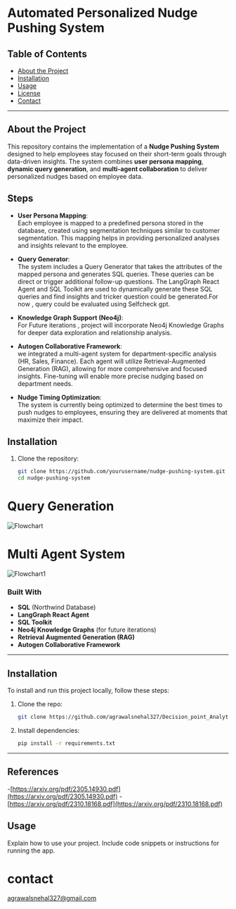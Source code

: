 # Automated Personalized Nudge Pushing System

## Table of Contents

- [About the Project](#about-the-project)
- [Installation](#installation)
- [Usage](#usage)
- [License](#license)
- [Contact](#contact)

---

## About the Project

This repository contains the implementation of a **Nudge Pushing System** designed to help employees stay focused on their short-term goals through data-driven insights. The system combines **user persona mapping**, **dynamic query generation**, and **multi-agent collaboration** to deliver personalized nudges based on employee data.

## Steps

- **User Persona Mapping**:  
  Each employee is mapped to a predefined persona stored in the database, created using segmentation techniques similar to customer segmentation. This mapping helps in providing personalized analyses and insights relevant to the employee.

- **Query Generator**:  
  The system includes a Query Generator that takes the attributes of the mapped persona and generates SQL queries. These queries can be direct or trigger additional follow-up questions. The LangGraph React Agent and SQL Toolkit are used to dynamically generate these SQL queries and find insights and tricker question could be generated.For now , query could be evaluated using Selfcheck gpt.

- **Knowledge Graph Support (Neo4j)**:  
  For Future iterations , project will incorporate Neo4j Knowledge Graphs for deeper data exploration and relationship analysis.

- **Autogen Collaborative Framework**:  
   we integrated a multi-agent system for department-specific analysis (HR, Sales, Finance). Each agent will utilize Retrieval-Augmented Generation (RAG), allowing for more comprehensive and focused insights. Fine-tuning will enable more precise nudging based on department needs.

- **Nudge Timing Optimization**:  
  The system is currently being optimized to determine the best times to push nudges to employees, ensuring they are delivered at moments that maximize their impact.

## Installation

1. Clone the repository:
   ```bash
   git clone https://github.com/yourusername/nudge-pushing-system.git
   cd nudge-pushing-system

# Query Generation
![Flowchart](./Assets/Flowchart.jpg)

# Multi Agent System
![Flowchart1](./Assets/p1.jpeg)

### Built With

- **SQL** (Northwind Database)
- **LangGraph React Agent**
- **SQL Toolkit**
- **Neo4j Knowledge Graphs** (for future iterations)
- **Retrieval Augmented Generation (RAG)**
- **Autogen Collaborative Framework**


---

## Installation

To install and run this project locally, follow these steps:

1. Clone the repo:
    ```bash
    git clone https://github.com/agrawalsnehal327/Decision_point_Analytics.git
    ```

2. Install dependencies:
    ```bash
    pip install -r requirements.txt
    ```

---

## References
-[https://arxiv.org/pdf/2305.14930.pdf](https://arxiv.org/pdf/2305.14930.pdf)
-[https://arxiv.org/pdf/2310.18168.pdf](https://arxiv.org/pdf/2310.18168.pdf)

## Usage

Explain how to use your project. Include code snippets or instructions for running the app.

# contact
agrawalsnehal327@gmail.com